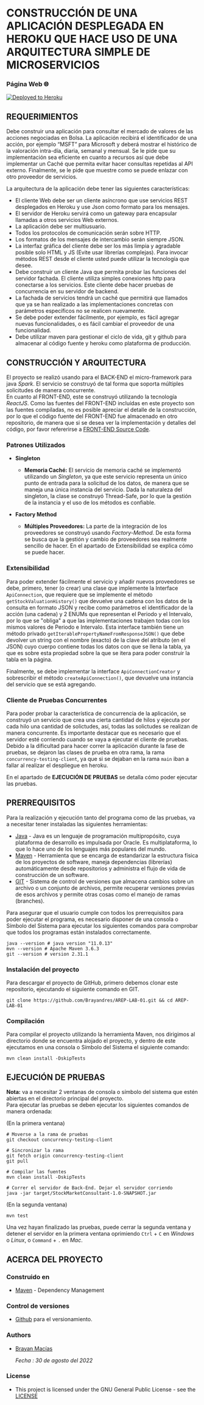 #  CONSTRUCCIÓN DE UNA APLICACIÓN DESPLEGADA EN HEROKU QUE HACE USO DE UNA ARQUITECTURA SIMPLE DE MICROSERVICIOS

### Página Web 🌐

[![Deployed to Heroku](https://www.herokucdn.com/deploy/button.png)](https://arep-spark-web-app.herokuapp.com/)

## REQUERIMIENTOS
Debe construir una aplicación para consultar el mercado de valores de las acciones negociadas en Bolsa. La aplicación recibirá el identificador de una acción, por ejemplo “MSFT” para Microsoft y deberá mostrar el histórico de la valoración intra-día, diaria, semanal y mensual. Se le pide que su implementación sea eficiente en cuanto a recursos así que debe implementar un Caché que permita evitar hacer consultas repetidas al API externo. Finalmente, se le pide que muestre como se puede enlazar con otro proveedor de servicios.

La arquitectura de la aplicación debe tener las siguientes características:
- El cliente Web debe ser un cliente asíncrono que use servicios REST desplegados en Heroku y use Json como formato para los mensajes.
- El servidor de Heroku servirá como un gateway para encapsular llamadas a otros servicios Web externos.
- La aplicación debe ser multiusuario.
- Todos los protocolos de comunicación serán sobre HTTP.
- Los formatos de los mensajes de intercambio serán siempre JSON.
- La interfaz gráfica del cliente debe ser los más limpia y agradable posible solo HTML y JS (Evite usar librerías complejas). Para invocar métodos REST desde el cliente usted puede utilizar la tecnología que desee.
- Debe construir un cliente Java que permita probar las funciones del servidor fachada. El cliente utiliza simples conexiones http para conectarse a los servicios. Este cliente debe hacer pruebas de concurrencia en su servidor de backend.
- La fachada de servicios tendrá un caché que permitirá que llamados que ya se han realizado a las implementaciones concretas con parámetros específicos no se realicen nuevamente.
- Se debe poder extender fácilmente, por ejemplo, es fácil agregar nuevas funcionalidades, o es fácil cambiar el proveedor de una funcionalidad.
- Debe utilizar maven para gestionar el ciclo de vida, git y github para almacenar al código fuente y heroku como plataforma de producción.

## CONSTRUCCIÓN Y ARQUITECTURA
El proyecto se realizó usando para el BACK-END el micro-framework para java _Spark_. El servicio se construyó de tal forma que soporta múltiples solicitudes de manera concurrente.\
En cuanto al FRONT-END, este se construyó utilizando la tecnología _ReactJS_. Como las fuentes del FRONT-END incluídas en este proyecto son las fuentes compiladas, no es posible apreciar el detalle de la construcción, por lo que el código fuente del FRONT-END fue almacenado en otro repositorio, de manera que si se desea ver la implementación y detalles del código, por favor refererirse a [FRONT-END Source Code](https://github.com/Brayandres/AREP-LAB-01-FRONT_END).

### Patrones Utilizados
- **Singleton**
	+ **Memoria Caché:** El servicio de memoria caché se implementó utilizando un _Singleton_, ya que este servicio representa un único punto de entrada para la solicitud de los datos, de manera que se maneja una única instancia del servicio. Dada la naturaleza del singleton, la clase se construyó Thread-Safe, por lo que la gestión de la instancia y el uso de los métodos es confiable.

- **Factory Method**
	+ **Múltiples Proveedores:** La parte de la integración de los proveedores se construyó usando _Factory-Method_. De esta forma se busca que la gestión y cambio de proveedores sea realmente sencillo de hacer. En el apartado de Extensibilidad se explica cómo se puede hacer. 

### Extensibilidad
Para poder extender fácilmente el servicio y añadir nuevos proveedores se debe, primero, tener (o crear) una clase que implemente la Interface ```ApiConnection```, que requiere que se implemente el método ```getStockValuationHistory()``` que devuelve una cadena con los datos de la consulta en formato JSON y recibe como parámetros el identificador de la acción (una cadena) y 2 ENUMs que representan el Periodo y el Intervalo, por lo que se "obliga" a que las implementaciones trabajen todas con los mismos valores de Periodo e Intervalo. Esta interface también tiene un método privado ```getIterablePropertyNameFromResponseJSON()``` que debe devolver un string con el nombre (exacto) de la clave del atributo (en el JSON) cuyo cuerpo contiene todas los datos con que se llena la tabla, ya que es sobre esta propiedad sobre la que se itera para poder construir la tabla en la página.

Finalmente, se debe implementar la interface ``` ApiConnectionCreator ``` y sobrescribir el método ``` createApiConnection() ```, que devuelve una instancia del servicio que se está agregando.

### Cliente de Pruebas Concurrentes
Para poder probar la característica de concurrencia de la aplicación, se construyó un servicio que crea una cierta cantidad de hilos y ejecuta por cada hilo una cantidad de solictudes, así, todas las solictudes se realizan de manera concurrente. Es importante destacar que es necesario que el servidor esté corriendo cuando se vaya a ejecutar el cliente de pruebas.\
Debido a la dificultad para hacer correr la aplicación durante la fase de pruebas, se dejaron las clases de prueba en otra rama, la rama ```concurrency-testing-client```, ya que si se dejaban en la rama ```main``` iban a fallar al realizar el despliegue en heroku.

En el apartado de **EJECUCIÓN DE PRUEBAS** se detalla cómo poder ejecutar las pruebas.

## PRERREQUISITOS
Para la realización y ejecución tanto del programa como de las pruebas, va a necesitar tener instaladas las siguientes herramientas:
* [Java](https://www.java.com/es/) - Java es un lenguaje de programación multipropósito, cuya plataforma de desarrollo es impulsada por Oracle. Es multiplataforma, lo que lo hace uno de los lenguajes más populares del mundo.
* [Maven](https://maven.apache.org/) - Herramienta que se encarga de estandarizar la estructura física de los proyectos de software, maneja dependencias (librerías) automáticamente desde repositorios y administra el flujo de vida de construcción de un software.
* [GIT](https://git-scm.com/) - Sistema de control de versiones que almacena cambios sobre un archivo o un conjunto de archivos, permite recuperar versiones previas de esos archivos y permite otras cosas como el manejo de ramas (branches).

Para asegurar que el usuario cumple con todos los prerrequisitos para poder ejecutar el programa, es necesario disponer de una consola o Símbolo del Sistema para ejecutar los siguientes comandos para comprobar que todos los programas están instalados correctamente.

```shell
java --version # java version "11.0.13"
mvn --version # Apache Maven 3.6.3
git --version # version 2.31.1
```

### Instalación del proyecto
Para descargar el proyecto de GitHub, primero debemos clonar este repositorio, ejecutando el siguiente comando en GIT.
```shell
git clone https://github.com/Brayandres/AREP-LAB-01.git && cd AREP-LAB-01
```

### Compilación
Para compilar el proyecto utilizando la herramienta Maven, nos dirigimos al directorio donde se encuentra alojado el proyecto, y dentro de este ejecutamos en una consola o Símbolo del Sistema el siguiente comando:

```shell
mvn clean install -DskipTests
```

## EJECUCIÓN DE PRUEBAS
**Nota:** va a necesitar 2 ventanas de consola o símbolo del sistema que estén abiertas en el directorio principal del proyecto.\
Para ejecutar las pruebas se deben ejecutar los siguientes comandos de manera ordenada:

(En la primera ventana)
```shell
# Moverse a la rama de pruebas
git checkout concurrency-testing-client

# Sincronizar la rama
git fetch origin concurrency-testing-client
git pull

# Compilar las fuentes
mvn clean install -DskipTests

# Correr el servidor de Back-End. Dejar el servidor corriendo
java -jar target/StockMarketConsultant-1.0-SNAPSHOT.jar
```

(En la segunda ventana)
```shell
mvn test
```

Una vez hayan finalizado las pruebas, puede cerrar la segunda ventana y detener el servidor en la primera ventana oprimiendo ```Ctrl``` + ```C``` en _Windows_ o _Linux_, o ```Command``` + ```.``` en _Mac_.


## ACERCA DEL PROYECTO

### Construido en

* [Maven](https://maven.apache.org/) - Dependency Management

### Control de versiones 

* [Github](https://github.com/) para el versionamiento.

### Authors

* [Brayan Macías](https://github.com/brayandres) 

	_Fecha : 30 de agosto del 2022_ 

### License

* This project is licensed under the GNU General Public License - see the [LICENSE](LICENSE)